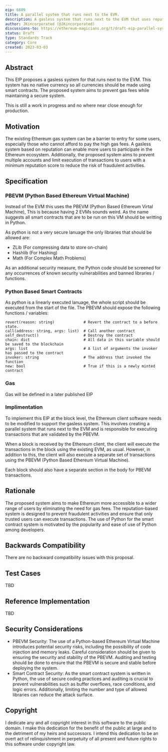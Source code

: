```yaml
---
eip: 6609
title: A parallel system that runs next to the EVM.
description: A gasless system that runs next to the EVM that uses reputation (rep) instead of gas.
author: JKincorporated (@JKincorporated)
discussions-to: https://ethereum-magicians.org/t/draft-eip-parallel-system-that-runs-next-to-the-evm/13155
status: Draft
type: Standards Track
category: Core
created: 2023-03-03
---
```


## Abstract

This EIP proposes a gasless system for that runs next to the EVM. This system has no native currency so all currencies should be made using smart contracts. The proposed system aims to prevent gas fees while maintaining a secure system.
  
This is still a work in progress and no where near close enough for production.


## Motivation

The existing Ethereum gas system can be a barrier to entry for some users, especially those who cannot afford to pay the high gas fees. A gasless system based on reputation can enable more users to participate in the Ethereum ecosystem. Additionally, the proposed system aims to prevent multiple accounts and limit execution of transactions to users with a minimum reputation score to reduce the risk of fraudulent activities.

## Specification

### PBEVM (Python Based Ethereum Virtual Machine)

Instead of the EVM this uses the PBEVM (Python Based Ethereum Virtal Machine), This is because having 2 EVMs sounds weird.
As the name suggests all smart contracts that are to be run on this VM should be writting in Python.

As python is not a very secure lanuage the only libraries that should be allowed are:

* ZLib (For compressing data to store on-chain)
* Hashlib (For Hashing)
* Math (For Complex Math Problems)

As an additional security measure, the Python code should be screened for any occurrences of known security vulnerabilities and banned libraries / functions.

### Python Based Smart Contracts

As python is a linearly executed lanuage, the whole script should be executed from the start of the file.
The PBEVM should expose the following functions / variables:

```
revert(reason: string)             # Revert the contract to a before state.
call(address: string, args: list)  # Call another contract
self_destruct()                    # Destroy the contract
chain: dict                        # All data in this variable should be saved to the blockchain
args: list                         # A list of arguments the invoker has passed to the contract
invoker: string                    # The address that invoked the function
new: bool                          # True if this is a newly minted contract
```

### Gas

Gas will be defined in a later published EIP

### Implimentation

To implement this EIP at the block level, the Ethereum client software needs to be modified to support the gasless system. This involves creating a parallel system that runs next to the EVM and is responsible for executing transactions that are validated by the PBEVM.

When a block is received by the Ethereum client, the client will execute the transactions in the block using the existing EVM, as usual. However, in addition to this, the client will also execute a separate set of transactions using the PBEVM (Python Based Ethereum Virtual Machine).

Each block should also have a separate section in the body for PBEVM transactions.
  
## Rationale

The proposed system aims to make Ethereum more accessible to a wider range of users by eliminating the need for gas fees. The reputation-based system is designed to prevent fraudulent activities and ensure that only trusted users can execute transactions.
The use of Python for the smart contract system is motivated by the popularity and ease of use of Python among developers.

## Backwards Compatibility

There are no backward compatibility issues with this proposal.

## Test Cases

TBD

## Reference Implementation

TBD
  
## Security Considerations

* PBEVM Security: The use of a Python-based Ethereum Virtual Machine introduces potential security risks, including the possibility of code injection and memory leaks. Careful consideration should be given to ensuring the security and stability of the PBEVM. Auditing and testing should be done to ensure that the PBEVM is secure and stable before deploying the system.
* Smart Contract Security: As the smart contract system is written in Python, the use of secure coding practices and auditing is crucial to prevent vulnerabilities such as buffer overflows, race conditions, and logic errors. Additionally, limiting the number and type of allowed libraries can reduce the attack surface.

## Copyright

I dedicate any and all copyright interest in this software to the
public domain. I make this dedication for the benefit of the public at
large and to the detriment of my heirs and successors. I intend this
dedication to be an overt act of relinquishment in perpetuity of all
present and future rights to this software under copyright law.
